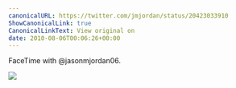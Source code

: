 ```yaml
---
canonicalURL: https://twitter.com/jmjordan/status/20423033910
ShowCanonicalLink: true
CanonicalLinkText: View original on
date: 2010-08-06T00:06:26+00:00
---
```

FaceTime with @jasonmjordan06.

![](/images/20423033910-140994977.jpg)